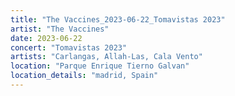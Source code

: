 ```yaml
---
title: "The Vaccines_2023-06-22_Tomavistas 2023"
artist: "The Vaccines"
date: 2023-06-22
concert: "Tomavistas 2023"
artists: "Carlangas, Allah-Las, Cala Vento"
location: "Parque Enrique Tierno Galvan"
location_details: "madrid, Spain"
---
```

